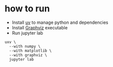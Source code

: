 # how to run

- Install [uv](https://docs.astral.sh/uv/) to manage python and dependencies
- Install [Graphviz](https://graphviz.org/#download) executable 
- Run jupyter lab
```
uxv \
  --with numpy \
  --with matplotlib \
  --with graphviz \
  jupyter lab
```